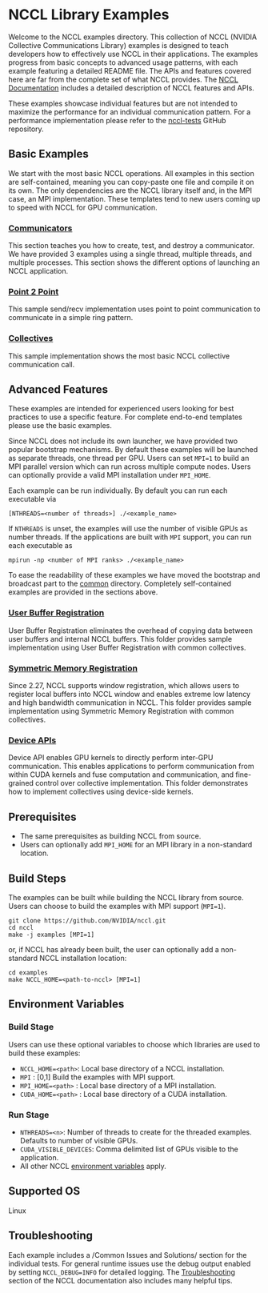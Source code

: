 <!-- Copyright (c) 2025, NVIDIA CORPORATION. All rights reserved.

See LICENSE.txt for license information -->

# NCCL Library Examples

Welcome to the NCCL examples directory. This collection of NCCL (NVIDIA
Collective Communications Library) examples is designed to teach developers how
to effectively use NCCL in their applications. The examples progress from basic
concepts to advanced usage patterns, with each example featuring a detailed
README file. The APIs and features covered here are far from the complete set of
what NCCL provides. The [NCCL
Documentation](https://docs.nvidia.com/deeplearning/nccl/user-guide/docs/index.html)
includes a detailed description of NCCL features and APIs.

These examples showcase individual features but are not intended to maximize the
performance for an individual communication pattern. For a performance
implementation please refer to the
[nccl-tests](https://github.com/NVIDIA/nccl-tests/) GitHub repository.

## Basic Examples
We start with the most basic NCCL operations. All examples in this section are
self-contained, meaning you can copy-paste one file and compile it on its own.
The only dependencies are the NCCL library itself and, in the MPI case, an MPI
implementation. These templates tend to new users coming up to speed with NCCL
for GPU communication.

### [Communicators](01_communicators/)

This section teaches you how to create, test, and destroy a communicator. We
have provided 3 examples using a single thread, multiple threads, and multiple
processes. This section shows the different options of launching an NCCL
application.

### [Point 2 Point](02_point_to_point/)

This sample send/recv implementation uses point to point communication to
communicate in a simple ring pattern.

### [Collectives](03_collectives/)

This sample implementation shows the most basic NCCL collective communication
call.

## Advanced Features

These examples are intended for experienced users looking for best practices to
use a specific feature. For complete end-to-end templates please use the basic
examples.

Since NCCL does not include its own launcher, we have provided two popular
bootstrap mechanisms. By default these examples will be launched as separate
threads, one thread per GPU. Users can set `MPI=1` to build an MPI parallel
version which can run across multiple compute nodes. Users can optionally
provide a valid MPI installation under `MPI_HOME`.

Each example can be run individually. By default you can run each executable via
```
[NTHREADS=<number of threads>] ./<example_name>
```

If `NTHREADS` is unset, the examples will use the number of visible GPUs as
number threads. If the applications are built with `MPI` support, you can run
each executable as

```
mpirun -np <number of MPI ranks> ./<example_name>
```

To ease the readability of these examples we have moved the bootstrap and
broadcast part to the [common](common/) directory. Completely self-contained
examples are provided in the sections above.

### [User Buffer Registration](04_user_buffer_registration/)

User Buffer Registration eliminates the overhead of copying data between user
buffers and internal NCCL buffers. This folder provides sample implementation
using User Buffer Registration with common collectives.

### [Symmetric Memory Registration](05_symmetric_memory/)

Since 2.27, NCCL supports window registration, which allows users to register
local buffers into NCCL window and enables extreme low latency and high
bandwidth communication in NCCL. This folder provides sample implementation
using Symmetric Memory Registration with common collectives.

### [Device APIs](06_device_api/)

Device API enables GPU kernels to directly perform inter-GPU communication. This
enables applications to perform communication from within CUDA kernels and fuse
computation and communication, and fine-grained control over collective
implementation. This folder demonstrates how to implement collectives using
device-side kernels.


## Prerequisites

- The same prerequisites as building NCCL from source.
- Users can optionally add `MPI_HOME` for an MPI library in a non-standard
  location.

## Build Steps
The examples can be built while building the NCCL library from source. Users can
choose to build the examples with MPI support (`MPI=1`).

```
git clone https://github.com/NVIDIA/nccl.git
cd nccl
make -j examples [MPI=1]
```

or, if NCCL has already been built, the user can optionally add a non-standard
NCCL installation location:

```
cd examples
make NCCL_HOME=<path-to-nccl> [MPI=1]
```
## Environment Variables

### Build Stage
Users can use these optional variables to choose which libraries are used to
build these examples:
- `NCCL_HOME=<path>`: Local base directory of a NCCL installation.
- `MPI` : [0,1] Build the examples with MPI support.
- `MPI_HOME=<path>` : Local base directory of a MPI installation.
- `CUDA_HOME=<path>` : Local base directory of a CUDA installation.

### Run Stage
- `NTHREADS=<n>`: Number of threads to create for the threaded examples.
  Defaults to number of visible GPUs.
- `CUDA_VISIBLE_DEVICES`: Comma delimited list of GPUs visible to the
  application.
- All other NCCL [environment
  variables](https://docs.nvidia.com/deeplearning/nccl/user-guide/docs/env.html)
  apply.

## Supported OS
Linux

## Troubleshooting
Each example includes a /Common Issues and Solutions/ section for the individual
tests. For general runtime issues use the debug output enabled by setting
`NCCL_DEBUG=INFO` for detailed logging. The
[Troubleshooting](https://docs.nvidia.com/deeplearning/nccl/user-guide/docs/troubleshooting.html)
section of the NCCL documentation also includes many helpful tips.

